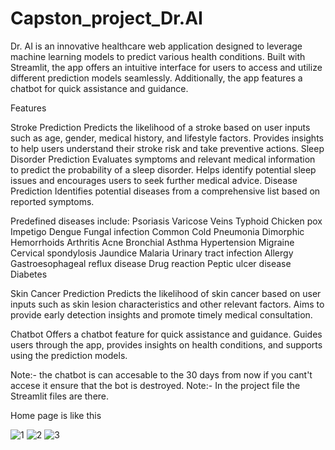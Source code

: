 # Capston_project_Dr.AI
Dr. AI is an innovative healthcare web application designed to leverage machine learning models to predict various health conditions. Built with Streamlit, the app offers an intuitive interface for users to access and utilize different prediction models seamlessly. Additionally, the app features a chatbot for quick assistance and guidance.

Features


Stroke Prediction
Predicts the likelihood of a stroke based on user inputs such as age, gender, medical history, and lifestyle factors.
Provides insights to help users understand their stroke risk and take preventive actions.
Sleep Disorder Prediction
Evaluates symptoms and relevant medical information to predict the probability of a sleep disorder.
Helps identify potential sleep issues and encourages users to seek further medical advice.
Disease Prediction
Identifies potential diseases from a comprehensive list based on reported symptoms.


Predefined diseases include:
Psoriasis
Varicose Veins
Typhoid
Chicken pox
Impetigo
Dengue
Fungal infection
Common Cold
Pneumonia
Dimorphic Hemorrhoids
Arthritis
Acne
Bronchial Asthma
Hypertension
Migraine
Cervical spondylosis
Jaundice
Malaria
Urinary tract infection
Allergy
Gastroesophageal reflux disease
Drug reaction
Peptic ulcer disease
Diabetes


Skin Cancer Prediction
Predicts the likelihood of skin cancer based on user inputs such as skin lesion characteristics and other relevant factors.
Aims to provide early detection insights and promote timely medical consultation.


Chatbot
Offers a chatbot feature for quick assistance and guidance.
Guides users through the app, provides insights on health conditions, and supports using the prediction models.



Note:- the chatbot is can accesable to the 30 days from now if you cant't accese it ensure that the bot is destroyed.
Note:- In the project file the Streamlit files are there.

Home page is like this

![1](https://github.com/user-attachments/assets/170768ca-e42e-4095-97d6-356257c8ef28)
![2](https://github.com/user-attachments/assets/18780e04-688c-4643-bfa3-008572ce356a)
![3](https://github.com/user-attachments/assets/4d079105-2098-4750-bb0b-ec3da39d2c98)



